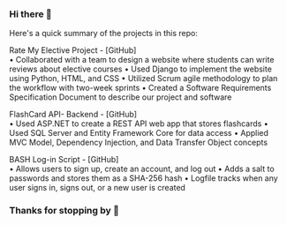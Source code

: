 ### Hi there 👋
Here's a quick summary of the projects in this repo:

Rate My Elective Project -  [GitHub]			                                                                                
  •	Collaborated with a team to design a website where students can write reviews about elective courses
  •	Used Django to implement the website using Python, HTML, and CSS
  •	Utilized Scrum agile methodology to plan the workflow with two-week sprints
  •	Created a Software Requirements Specification Document to describe our project and software

FlashCard API- Backend - [GitHub]			 		                                   	                                               
  •	Used ASP.NET to create a REST API web app that stores flashcards
  •	Used SQL Server and Entity Framework Core for data access
  •	Applied MVC Model, Dependency Injection, and Data Transfer Object concepts

BASH Log-in Script - [GitHub]										  
  •	Allows users to sign up, create an account, and log out
  •	Adds a salt to passwords and stores them as a SHA-256 hash
  •	Logfile tracks when any user signs in, signs out, or a new user is created

### Thanks for stopping by 👋

<!--
**jsimanis/jsimanis** is a ✨ _special_ ✨ repository because its `README.md` (this file) appears on your GitHub profile.

Here are some ideas to get you started:

- 🔭 I’m currently working on ...
- 🌱 I’m currently learning ...
- 👯 I’m looking to collaborate on ...
- 🤔 I’m looking for help with ...
- 💬 Ask me about ...
- 📫 How to reach me: ...
- 😄 Pronouns: ...
- ⚡ Fun fact: ...
-->

